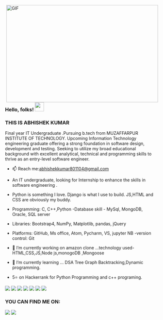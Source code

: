 <img align="right" alt="GIF" src="https://c.tenor.com/-UygBh3nnfEAAAAM/coding.gif" width="500" height="320" />


### Hello, folks! <img src="https://raw.githubusercontent.com/MartinHeinz/MartinHeinz/master/wave.gif" width="30px">
### THIS IS ABHISHEK KUMAR

Final year IT Undergraduate .Pursuing b.tech from MUZAFFARPUR INSTITUTE OF TECHNOLOGY.
Upcoming Information Technology engineering graduate offering a strong foundation in software
design, development and testing. Seeking to utilize my broad educational background with excellent
analytical, technical and programming skills to thrive as an entry-level software engineer.
- 📫 Reach me:abhishekkumar801104@gmail.com


- An IT undergraduate, looking for Internship to enhance the skills in software engineering .
- Python is something I love. Django is what I use to build. JS,HTML and CSS are obviously my buddy.
- Programming: C, C++,Python
-Database skill - MySql, MongoDB, Oracle, SQL server
- Libraries: Bootstrap4, NumPy, Matplotlib, pandas, jQuery
- Platforms: GitHub, Ms office, Atom, Pycharm, VS, jupyter NB 
-version control: Git
- 🔭 I’m currently working on amazon clone ...technology used-HTML,CSS,JS,Node js,monogoDB ,Mongoose
- 🌱 I’m currently learning ... DSA Tree Graph Backtracking,Dynamic programming.
- 5⭐ on Hackerrank for Python Programming and c++ programing.
 
 
 ![](https://img.shields.io/badge/CODE-PYTHON-informational?style=flat&logo=<LOGO_NAME>&logoColor=white&color=2bbc8a) ![](https://img.shields.io/badge/DEVELOPMENT-JAVASCRIPT-informational?style=flat&logo=<LOGO_NAME>&logoColor=white&color=2bbc8a) ![](https://img.shields.io/badge/DEVELOPMENT-HTML-informational?style=flat&logo=<LOGO_NAME>&logoColor=white&color=2bbc8a) ![](https://img.shields.io/badge/DEVELOPMENT-CSS-informational?style=flat&logo=<LOGO_NAME>&logoColor=white&color=2bbc8a) ![](https://img.shields.io/badge/DEVELOPMENT-NODEJS-informational?style=flat&logo=<LOGO_NAME>&logoColor=white&color=2bbc8a) ![](https://img.shields.io/badge/DATABASE-MONGODB-informational?style=flat&logo=<LOGO_NAME>&logoColor=white&color=2bbc8a) ![](https://img.shields.io/badge/DATABASE-SQL-informational?style=flat&logo=<LOGO_NAME>&logoColor=white&color=2bbc8a)









<!-- Links to your social media accounts -->

### YOU CAN FIND ME ON:
<p >

<a href = "https://www.linkedin.com/in/coderabhishek"> <img src="https://img.icons8.com/fluent/48/000000/linkedin.png"/></a> <a href = "https://www.instagram.com/abhishek/"><img src="https://img.icons8.com/fluent/48/000000/instagram-new.png"/></a>  


</p>
